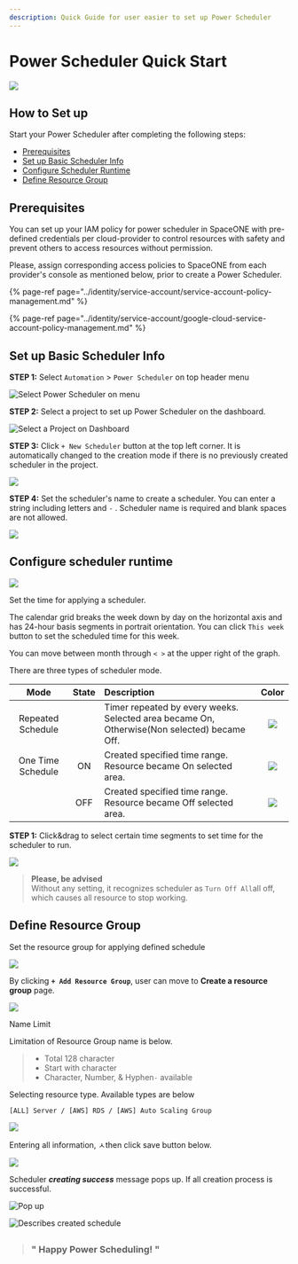 ```yaml
---
description: Quick Guide for user easier to set up Power Scheduler
---
```


# Power Scheduler Quick Start

![](../.gitbook/assets/pw_img.png)

## How to Set up

Start your Power Scheduler after completing the following steps: 

* [Prerequisites](power-scheduler-quick-start.md#prerequisites)
* [Set up Basic Scheduler Info](power-scheduler-quick-start.md#set-up-basic-scheduler-info)
* [Configure Scheduler Runtime](power-scheduler-quick-start.md#configure-scheduler-runtime)
* [Define Resource Group](power-scheduler-quick-start.md#define-resource-group)

## Prerequisites

You can set up your IAM policy for power scheduler in SpaceONE with pre-defined credentials per cloud-provider to control resources with safety and prevent others to access resources without permission.

Please, assign corresponding access policies to SpaceONE from each provider's console as mentioned below, prior to create a Power Scheduler.

{% page-ref page="../identity/service-account/service-account-policy-management.md" %}

{% page-ref page="../identity/service-account/google-cloud-service-account-policy-management.md" %}



## Set up Basic Scheduler Info

**STEP 1:** Select `Automation` &gt; `Power Scheduler` on top header menu 

![Select Power Scheduler on menu](../.gitbook/assets/image%20%283%29.png)



**STEP 2:** Select a project to set up Power Scheduler on the dashboard. 

![Select a Project on Dashboard](../.gitbook/assets/image%20%2871%29.png)





**STEP 3:**  Click `+ New Scheduler`  button at the top left corner. It is automatically changed to the creation mode if there is no previously created scheduler in the project.

![](../.gitbook/assets/screen-shot-2021-02-17-at-6.49.07-pm.png)





**STEP 4:**  Set the scheduler's name to create a scheduler. You can enter a string including letters and  `-` . Scheduler name is required and blank spaces are not allowed.

![](../.gitbook/assets/screen-shot-2021-02-17-at-6.56.28-pm.png)

### 



## Configure scheduler runtime

![](../.gitbook/assets/screen-shot-2021-02-17-at-6.59.50-pm.png)

Set the time for applying a scheduler.   
  
The calendar grid breaks the week down by day on the horizontal axis and has 24-hour basis segments in portrait orientation.  You can click `This week` button to set the scheduled time for this week.  

You can move between month through  `< >` at the upper right of the graph. 



There are three types of scheduler mode.

|  Mode | State | Description | Color |
| :---: | :---: | :--- | :---: |
| Repeated Schedule |  | Timer repeated by every weeks. Selected area became On, Otherwise\(Non selected\) became Off. | ![](../.gitbook/assets/image%20%288%29.png) |
| One Time Schedule | ON | Created specified time range. Resource became On selected area. | ![](../.gitbook/assets/image%20%2816%29.png) |
|  | OFF | Created specified time range. Resource became Off selected area. | ![](../.gitbook/assets/image%20%2855%29.png) |



**STEP 1:** Click&drag to select certain time segments to set time for the scheduler to run.

![](../.gitbook/assets/screen-shot-2021-02-17-at-7.05.26-pm.png)

> **Please, be advised**   
> Without any setting, it recognizes scheduler as `Turn Off All`all off, which causes all resource to stop working.

## Define Resource Group

Set the resource group for applying defined schedule  

![](../.gitbook/assets/screen-shot-2021-02-17-at-7.10.32-pm.png)

By clicking **`+ Add Resource Group`**, user can move to **Create a resource group** page. 

![](../.gitbook/assets/screen-shot-2021-02-17-at-7.18.16-pm.png)

Name Limit

Limitation of Resource Group name is below.

> * Total 128 character 
> * Start with character
> * Character, Number, & Hyphen`-`  available



Selecting resource type. Available types are below

`[ALL] Server / [AWS] RDS / [AWS] Auto Scaling Group`

![](../.gitbook/assets/screen-shot-2021-02-17-at-7.18.56-pm.png)



Entering all information, ㅅthen click save button below. 

![](../.gitbook/assets/screen-shot-2021-02-17-at-7.19.18-pm.png)

Scheduler _**creating success**_ message pops up. If all creation process is successful. 

![Pop up](../.gitbook/assets/image%20%2811%29.png)

![Describes created schedule](../.gitbook/assets/image%20%2824%29.png)



## 

> ### " Happy Power Scheduling! "



